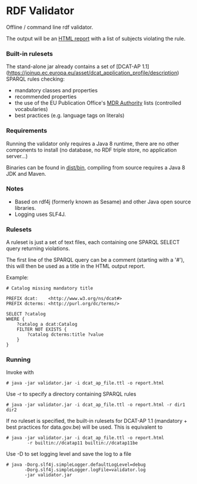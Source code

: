 # RDF Validator

Offline / command line rdf validator.

The output will be an [HTML report](dist/example/validator.html) with a list of 
subjects violating the rule.

### Built-in rulesets

The stand-alone jar already contains a set of 
[DCAT-AP 1.1] (https://joinup.ec.europa.eu/asset/dcat_application_profile/description)
SPARQL rules checking:
 
 * mandatory classes and properties
 * recommended properties
 * the use of the EU Publication Office's [MDR Authority](http://publications.europa.eu/mdr/authority/) lists (controlled vocabularies)
 * best practices (e.g. language tags on literals)


### Requirements

Running the validator only requires a Java 8 runtime, there are no other components 
to install (no database, no RDF triple store, no application server...)

Binaries can be found in [dist/bin](dist/bin), compiling from source requires a 
Java 8 JDK and Maven.

### Notes

* Based on rdf4j (formerly known as Sesame) and other Java open source libraries.
* Logging uses SLF4J.

### Rulesets

A ruleset is just a set of text files, each containing one SPARQL SELECT query
returning violations.

The first line of the SPARQL query can be a comment (starting with a '#'),
this will then be used as a title in the HTML output report.

Example:
```
# Catalog missing mandatory title

PREFIX dcat:    <http://www.w3.org/ns/dcat#>
PREFIX dcterms: <http://purl.org/dc/terms/>

SELECT ?catalog
WHERE {
    ?catalog a dcat:Catalog
    FILTER NOT EXISTS { 
        ?catalog dcterms:title ?value
    }
}
```

### Running

Invoke with

    # java -jar validator.jar -i dcat_ap_file.ttl -o report.html

Use -r to specify a directory containing SPARQL rules

    # java -jar validator.jar -i dcat_ap_file.ttl -o report.html -r dir1 dir2


If no ruleset is specified, the built-in rulesets for DCAT-AP 1.1
(mandatory + best practices for data.gov.be) will be used. This is equivalent to 

    # java -jar validator.jar -i dcat_ap_file.ttl -o report.html
            -r builtin://dcatap11 builtin://dcatap11be


Use -D to set logging level and save the log to a file

    # java -Dorg.slf4j.simpleLogger.defaultLogLevel=debug 
           -Dorg.slf4j.simpleLogger.logFile=validator.log
           -jar validator.jar